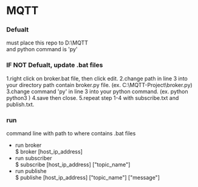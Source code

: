 # MQTT  

### Defualt
must place this repo to D:\MQTT  
and python command is 'py'

### IF NOT Defualt, update .bat files
1.right click on broker.bat file, then click edit.
2.change path in line 3 into your directory path contain broker.py file.  (ex. C:\MQTT-Project\broker.py)
3.change command 'py' in line 3 into your python command. (ex. python python3 )
4.save then close.
5.repeat step 1-4 with subscribe.txt and publish.txt.
  
### run  
command line with path to where contains .bat files
- run broker  
$ broker [host_ip_address]  
- run subscriber  
$ subscribe [host_ip_address] ["topic_name"]  
- run publishe  
$ publishe [host_ip_address] ["topic_name"] ["message"]  
